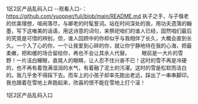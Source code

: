 1区2区产品乱码入口
--观看入口-：https://github.com/yuopper/fuli/blob/main/README.md
执子之手，与子偕老的优美理想，喧闹落尽，与卿老的时髦誓词。站在时间深处的我，用功夫遗落的翰墨，写下这唯美的话语，用这诗意的词句，来祭祀咱们的谁人已经，固然咱们最后的究竟是可惜的辨别，但，谁人回顾中的你却似乎与我相伴了长久，大概会直到长久。一个入了心的你，一个让我爱到心碎的你，就让你宁静地待在我的心海，把最柔嫩，把和缓的场合留给你，再也不会让其余人代替。
　　眼前是一大片的雪野！一片洁白耀眼，直晃人的眼睛，让人忍不住兴奋不已！这时的雪不再是冷硬的，也不再有着饱满湿润的水气，有着融了泥土的污濯。这时的雪是松软而洁白的。我几乎舍不得踩下去。而车上的小孩子却率先跑出老远，踩出了一串串脚印。我也跟着在雪地上奔跑起来，欣喜的恨不能在雪地上打个滚！

1区2区产品乱码入口
